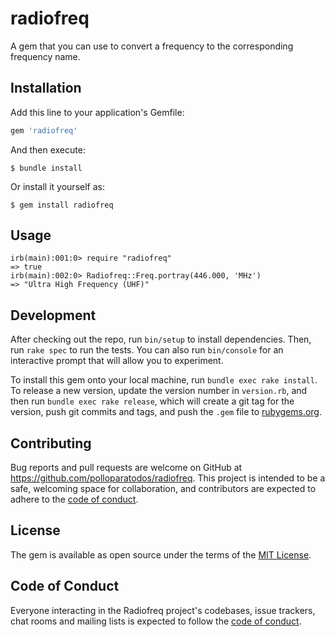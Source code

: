 # radiofreq

A gem that you can use to convert a frequency to the corresponding frequency name.

## Installation

Add this line to your application's Gemfile:

```ruby
gem 'radiofreq'
```

And then execute:

    $ bundle install

Or install it yourself as:

    $ gem install radiofreq

## Usage

```
irb(main):001:0> require "radiofreq"
=> true
irb(main):002:0> Radiofreq::Freq.portray(446.000, 'MHz')
=> "Ultra High Frequency (UHF)"
```

## Development

After checking out the repo, run `bin/setup` to install dependencies. Then, run `rake spec` to run the tests. You can also run `bin/console` for an interactive prompt that will allow you to experiment.

To install this gem onto your local machine, run `bundle exec rake install`. To release a new version, update the version number in `version.rb`, and then run `bundle exec rake release`, which will create a git tag for the version, push git commits and tags, and push the `.gem` file to [rubygems.org](https://rubygems.org).

## Contributing

Bug reports and pull requests are welcome on GitHub at https://github.com/polloparatodos/radiofreq. This project is intended to be a safe, welcoming space for collaboration, and contributors are expected to adhere to the [code of conduct](https://github.com/polloparatodos/radiofreq/blob/master/CODE_OF_CONDUCT.md).


## License

The gem is available as open source under the terms of the [MIT License](https://opensource.org/licenses/MIT).

## Code of Conduct

Everyone interacting in the Radiofreq project's codebases, issue trackers, chat rooms and mailing lists is expected to follow the [code of conduct](https://github.com/polloparatodos/radiofreq/blob/master/CODE_OF_CONDUCT.md).
